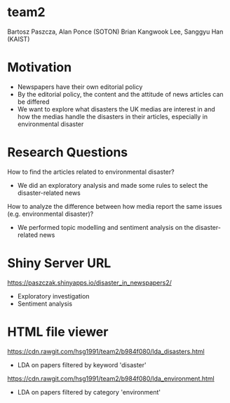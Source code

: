 # team2
Bartosz Paszcza, Alan Ponce (SOTON)
Brian Kangwook Lee, Sanggyu Han (KAIST)

# Motivation
- Newspapers have their own editorial policy
- By the editorial policy, the content and the attitude of news articles can be differed
- We want to explore what disasters the UK medias are interest in and how the medias handle the disasters in their articles, especially in environmental disaster

# Research Questions
How to find the articles related to environmental disaster?

- We did an exploratory analysis and made some rules to select the disaster-related news

How to analyze the difference between how media report the same issues (e.g. environmental disaster)?

- We performed topic modelling and sentiment analysis on the disaster-related news

# Shiny Server URL

https://paszczak.shinyapps.io/disaster_in_newspapers2/

- Exploratory investigation
- Sentiment analysis

# HTML file viewer

https://cdn.rawgit.com/hsg1991/team2/b984f080/lda_disasters.html

- LDA on papers filtered by keyword 'disaster'

https://cdn.rawgit.com/hsg1991/team2/b984f080/lda_environment.html

- LDA on papers filtered by category 'environment'
